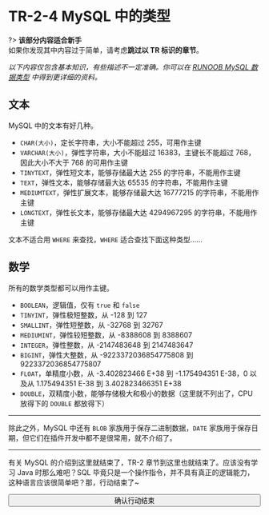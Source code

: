 # TR-2-4 MySQL 中的类型

?> **该部分内容适合新手**<br/>如果你发现其中内容过于简单，请考虑**跳过以 TR 标识的章节**。

*以下内容仅包含基本知识，有些描述不一定准确。你可以在 [RUNOOB MySQL 数据类型](https://www.runoob.com/mysql/mysql-data-types.html) 中得到更详细的资料。*

## 文本

MySQL 中的文本有好几种。

- `CHAR(大小)`，定长字符串，大小不能超过 255，可用作主键
- `VARCHAR(大小)`，弹性字符串，大小不能超过 16383，主键长不能超过 768，因此大小不大于 768 的可用作主键
- `TINYTEXT`，弹性短文本，能够存储最大达 255 的字符串，不能用作主键
- `TEXT`，弹性文本，能够存储最大达 65535 的字符串，不能用作主键
- `MEDIUMTEXT`，弹性扩展文本，能够存储最大达 16777215 的字符串，不能用作主键
- `LONGTEXT`，弹性长文本，能够存储最大达 4294967295 的字符串，不能用作主键

文本不适合用 `WHERE` 来查找，`WHERE` 适合查找下面这种类型……

## 数学

所有的数学类型都可以用作主键。

- `BOOLEAN`，逻辑值，仅有 `true` 和 `false`
- `TINYINT`，弹性极短整数，从 -128 到 127
- `SMALLINT`，弹性短整数，从 -32768 到 32767
- `MEDIUMINT`，弹性较短整数，从 -8388608 到 8388607
- `INTEGER`，弹性整数，从 -2147483648 到 2147483647
- `BIGINT`，弹性大整数，从 -9223372036854775808 到 9223372036854775807
- `FLOAT`，单精度小数，从 -3.402823466 E+38 到 -1.175494351 E-38，0 以及从 1.175494351 E-38 到 3.402823466351 E+38
- `DOUBLE`，双精度小数，能够存储极大和极小的数据（这里就不列出了，CPU 放得下的 `DOUBLE` 都放得下）

---

除此之外，MySQL 中还有 `BLOB` 家族用于保存二进制数据，`DATE` 家族用于保存日期，但它们在插件开发中都不是很常用，就不介绍了。

---

有关 MySQL 的介绍到这里就结束了，TR-2 章节到这里也就结束了。应该没有学习 Java 时那么难吧？SQL 毕竟只是一个操作指令，并不具有真正的逻辑能力，这种语言应该很简单吧？那，行动结束了~

<button type='button' class="btn btn-info" style="width:100%;transition:500ms;" onclick="$('#hideEle').show();this.onclick=function(){};this.className='btn btn-success';this.innerHTML=this.innerHTML.replace('question','check').replace('确认行动结束','恭喜！');"><i class="fa fa-question"></i> 确认行动结束</button>

<div id='hideEle' style='display:none;'>

恭喜！现在，你已经拥有了阅读第 4 章需要的基础了。

笔者在纠结应该选哪一首歌……CHS Rally Song 怎么样？

<iframe frameborder="no" border="0" marginwidth="0" marginheight="0" width="100%" height="86" src="//music.163.com/outchain/player?type=2&id=39869435&auto=0&height=66"></iframe>

</div>
